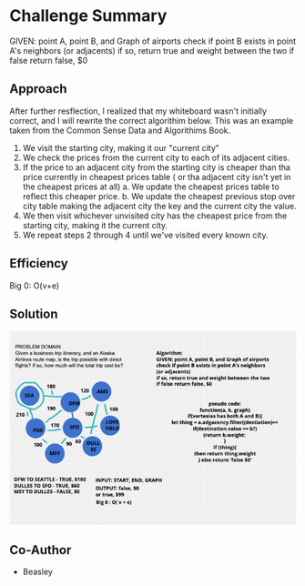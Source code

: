
# Challenge Summary
GIVEN: point A, point B, and Graph of airports
check if point B exists in point A's neighbors (or adjacents)
if so, return true and weight between the two
if false return false, $0


 ## Approach
After further resflection, I realized that my whiteboard wasn't initially correct, and I will rewrite the correct algorithim below.  This was an example taken from the Common Sense Data and Algorithims Book.

1. We visit the starting city, making it our "current city"
1. We check the prices from the current city to each of its adjacent cities. 
1. If the price to an adjacent city from the starting city is cheaper than tha price currently in cheapest prices table ( or tha adjacent city isn't yet in the cheapest prices at all)
  a. We update the cheapest prices table to reflect this cheaper price. 
  b. We update the cheapest previous stop over city table making the adjacent city the key and the current city the value. 
1. We then visit whichever unvisited city has the cheapest price from the starting city, making it the current city. 
5. We repeat steps 2 through 4 until we've visited every known city. 




 ##  Efficiency
Big 0: O(v+e)



## Solution
![Get Edge](getEdge.png)


## Co-Author 
- Beasley